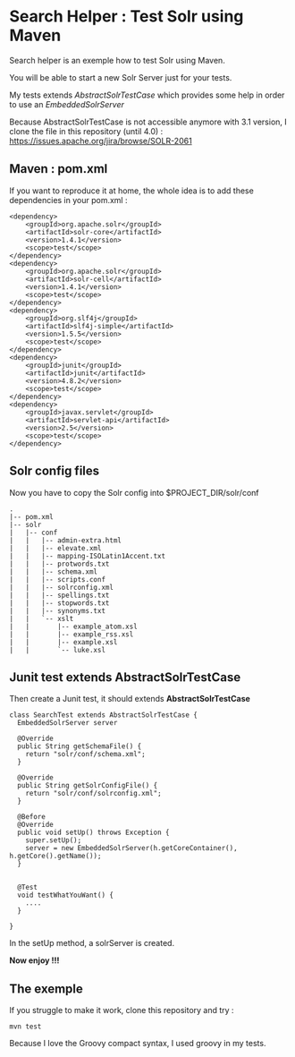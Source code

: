 Search Helper : Test Solr using Maven
=====================================

Search helper is an exemple how to test Solr using Maven.

You will be able to start a new Solr Server just for your tests.

My tests extends *AbstractSolrTestCase* which provides some help in order to use
an *EmbeddedSolrServer*

Because AbstractSolrTestCase is not accessible anymore with 3.1 version, I clone 
the file in this repository (until 4.0) : 
<https://issues.apache.org/jira/browse/SOLR-2061>


Maven : pom.xml
---------------

If you want to reproduce it at home, the whole idea is to add these dependencies
in your pom.xml :

    <dependency>
        <groupId>org.apache.solr</groupId>
        <artifactId>solr-core</artifactId>
        <version>1.4.1</version>
        <scope>test</scope>
    </dependency>
    <dependency>
        <groupId>org.apache.solr</groupId>
        <artifactId>solr-cell</artifactId>
        <version>1.4.1</version>
        <scope>test</scope>
    </dependency>
    <dependency>
        <groupId>org.slf4j</groupId>
        <artifactId>slf4j-simple</artifactId>
        <version>1.5.5</version>
        <scope>test</scope>
    </dependency>
    <dependency>
        <groupId>junit</groupId>
        <artifactId>junit</artifactId>
        <version>4.8.2</version>
        <scope>test</scope>
    </dependency>
    <dependency>
        <groupId>javax.servlet</groupId>
        <artifactId>servlet-api</artifactId>
        <version>2.5</version>
        <scope>test</scope>
    </dependency>
    

Solr config files
-----------------

Now you have to copy the Solr config into $PROJECT_DIR/solr/conf 

    .
    |-- pom.xml
    |-- solr
    |   |-- conf
    |   |   |-- admin-extra.html
    |   |   |-- elevate.xml
    |   |   |-- mapping-ISOLatin1Accent.txt
    |   |   |-- protwords.txt
    |   |   |-- schema.xml
    |   |   |-- scripts.conf
    |   |   |-- solrconfig.xml
    |   |   |-- spellings.txt
    |   |   |-- stopwords.txt
    |   |   |-- synonyms.txt
    |   |   `-- xslt
    |   |       |-- example_atom.xsl
    |   |       |-- example_rss.xsl
    |   |       |-- example.xsl
    |   |       `-- luke.xsl



Junit test extends AbstractSolrTestCase
----------------------------------------

Then create a Junit test, it should extends **AbstractSolrTestCase**

    class SearchTest extends AbstractSolrTestCase {
      EmbeddedSolrServer server 
       
      @Override
      public String getSchemaFile() {
        return "solr/conf/schema.xml";
      }

      @Override
      public String getSolrConfigFile() {
        return "solr/conf/solrconfig.xml";
      }

      @Before
      @Override
      public void setUp() throws Exception {
        super.setUp();
        server = new EmbeddedSolrServer(h.getCoreContainer(), h.getCore().getName());
      }


      @Test
      void testWhatYouWant() {
        ....
      }
      
    }


In the setUp method, a solrServer is created. 

**Now enjoy !!!**


The exemple
-----------

If you struggle to make it work, clone this repository and try : 

    mvn test

Because I love the Groovy compact syntax, I used groovy in my tests.
